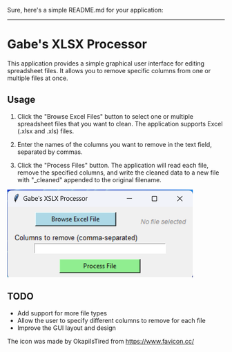 Sure, here's a simple README.md for your application:

---

# Gabe's XLSX Processor

This application provides a simple graphical user interface for editing spreadsheet files. It allows you to remove specific columns from one or multiple files at once.

## Usage

1. Click the "Browse Excel Files" button to select one or multiple spreadsheet files that you want to clean. The application supports Excel (.xlsx and .xls) files.

2. Enter the names of the columns you want to remove in the text field, separated by commas.

3. Click the "Process Files" button. The application will read each file, remove the specified columns, and write the cleaned data to a new file with "_cleaned" appended to the original filename.

![alt text](https://github.com/gmifflen/GabesSpreadsheetProcessor/blob/main/sc.png?raw=true)

## TODO
- Add support for more file types
- Allow the user to specify different columns to remove for each file
- Improve the GUI layout and design


The icon was made by OkapiIsTired from https://www.favicon.cc/
